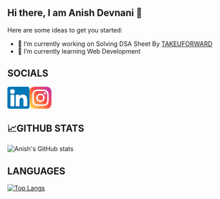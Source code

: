 ## Hi there, I am Anish Devnani 👋

<!-- <img width=1000 height=400 src="https://user-images.githubusercontent.com/91778054/171486317-97e726e1-9074-42fa-a64a-8593c238109d.png" alt=”my banner”> -->
<!-- <img width=600 height=300 src="https://user-images.githubusercontent.com/91778054/171486935-83cb8603-2faa-4bfd-8703-0453c762eb46.png" alt=”my banner”> -->
Here are some ideas to get you started:

- 🔭 I’m currently working on Solving DSA Sheet By [TAKEUFORWARD](https://takeuforward.org/interviews/strivers-sde-sheet-top-coding-interview-problems/)
- 🌱 I’m currently learning Web Development
<!-- - 👯 I’m looking to collaborate on ... -->
<!-- - 🤔 I’m looking for help with ... -->
<!-- - 💬 Ask me about ... -->

<!-- - 😄 Pronouns: ... -->
<!-- - ⚡ Fun fact:  -->

<!-- ## 💼 Technical Skills

![](https://img.shields.io/badge/Code-React-informational?style=flat&logo=react&color=61DAFB)
![](https://img.shields.io/badge/Code-JavaScript-informational?style=flat&logo=JavaScript&color=F7DF1E)
![](https://img.shields.io/badge/Code-HTML5-informational?style=flat&logo=HTML5&color=E34F26)
![](https://img.shields.io/badge/Code-Python-informational?style=flat&logo=Python&color=003B57) -->


## SOCIALS
<a href="https://www.linkedin.com/in/anish-devnani/"><img align="left" src="https://raw.githubusercontent.com/anishdv/anishdv/master/images/linkedin.svg" alt="Anish Devnani | LinkedIn" width="50px"/></a>
<a href="[https://instagram.com/anishdv](https://www.instagram.com/anish.dv_/?hl=en)"><img align="left" src="https://raw.githubusercontent.com/anishdv/anishdv/master/images/instagram.svg" alt="Anish Devnani | Instagram" width="50px"/></a>
<br/>
<br/><br/>

## 📈GITHUB STATS
![Anish's GitHub stats](https://github-readme-stats.vercel.app/api?username=anishdv&show_icons=true&theme=default)
## LANGUAGES
[![Top Langs](https://github-readme-stats.vercel.app/api/top-langs/?username=anishdv&layout=dracula)](https://github.com/anishdv)
<!-- <img src="https://github-readme-stats.vercel.app/api?username=anishdv&&show_icons=true&title_color=ffffff&icon_color=bb2acf&text_color=daf7dc&bg_color=151515"> -->
